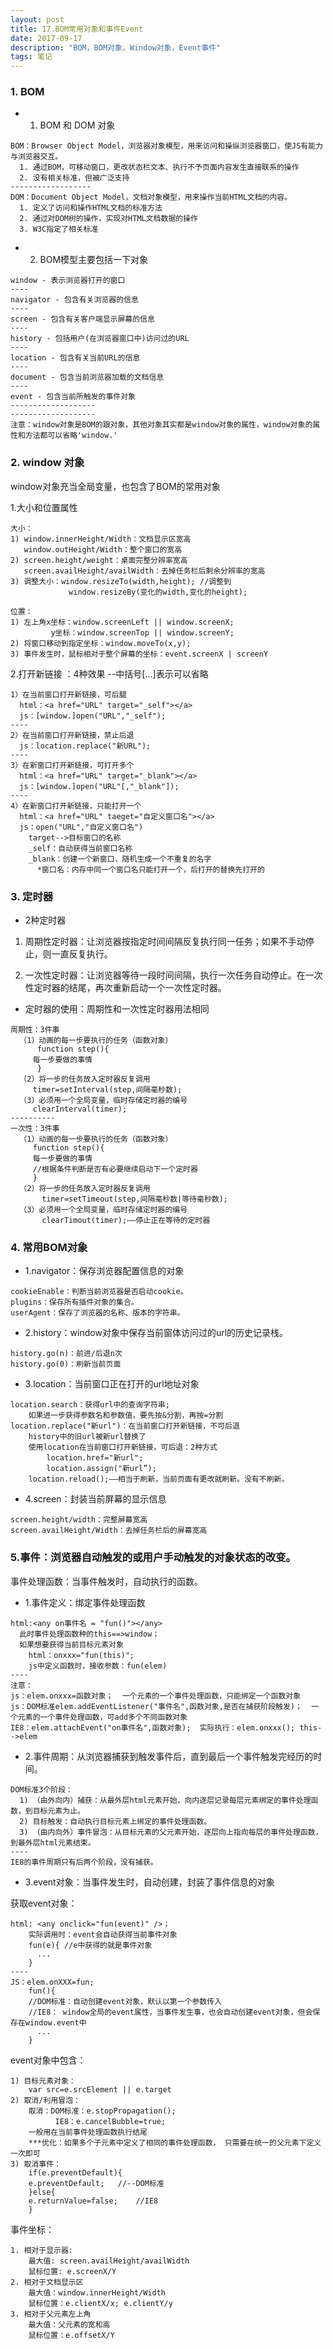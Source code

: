 ```yaml
---
layout: post
title: 17.BOM常用对象和事件Event
date: 2017-09-17
description: "BOM，BOM对象，Window对象，Event事件"
tags: 笔记   
---
```


### 1. BOM

- 1. BOM 和 DOM 对象

```
BOM：Browser Object Model，浏览器对象模型，用来访问和操纵浏览器窗口，使JS有能力与浏览器交互。
  1. 通过BOM，可移动窗口，更改状态栏文本、执行不予页面内容发生直接联系的操作
  2. 没有相关标准，但被广泛支持
------------------
DOM：Document Object Model，文档对象模型，用来操作当前HTML文档的内容。
  1. 定义了访问和操作HTML文档的标准方法
  2. 通过对DOM树的操作，实现对HTML文档数据的操作
  3. W3C指定了相关标准
```

- 2. BOM模型主要包括一下对象
```
window - 表示浏览器打开的窗口
----
navigator - 包含有关浏览器的信息
----
screen - 包含有关客户端显示屏幕的信息
----
history - 包括用户(在浏览器窗口中)访问过的URL
----
location - 包含有关当前URL的信息
----
document - 包含当前浏览器加载的文档信息
----
event - 包含当前所触发的事件对象
-------------------
-------------------
注意：window对象是BOM的跟对象，其他对象其实都是window对象的属性，window对象的属性和方法都可以省略'window.'
```

### 2. window 对象

window对象充当全局变量，也包含了BOM的常用对象

1.大小和位置属性
```
大小：
1) window.innerHeight/Width：文档显示区宽高
   window.outHeight/Width：整个窗口的宽高
2) screen.height/weight：桌面完整分辨率宽高
   screen.availHeight/availWidth：去掉任务栏后剩余分辨率的宽高
3) 调整大小：window.resizeTo(width,height); //调整到
             window.resizeBy(变化的width,变化的height);
```
```
位置：
1) 左上角x坐标：window.screenLeft || window.screenX;
         y坐标：window.screenTop || window.screenY;
2) 将窗口移动到指定坐标：window.moveTo(x,y);
3) 事件发生时，鼠标相对于整个屏幕的坐标：event.screenX | screenY
```

2.打开新链接 ：4种效果 --中括号[...]表示可以省略
```
1）在当前窗口打开新链接，可后腿
  html：<a href="URL" target="_self"></a>
  js：[window.]open("URL","_self");
----
2）在当前窗口打开新链接，禁止后退
  js：location.replace("新URL");
----
3）在新窗口打开新链接，可打开多个
  html：<a href="URL" target="_blank"></a>
  js：[window.]open("URL"[,"_blank"]);
----
4）在新窗口打开新链接，只能打开一个
  html：<a href="URL" taeget="自定义窗口名"></a>
  js：open("URL","自定义窗口名")
    target-->目标窗口的名称
    _self：自动获得当前窗口名称
    _blank：创建一个新窗口，随机生成一个不重复的名字
      *窗口名：内存中同一个窗口名只能打开一个，后打开的替换先打开的
```

### 3. 定时器

- 2种定时器

1) 周期性定时器：让浏览器按指定时间间隔反复执行同一任务；如果不手动停止，则一直反复执行。

2) 一次性定时器：让浏览器等待一段时间间隔，执行一次任务自动停止。在一次性定时器的结尾，再次重新启动一个一次性定时器。

- 定时器的使用：周期性和一次性定时器用法相同
```
周期性：3件事
  （1）动画的每一步要执行的任务（函数对象）
      function step(){
	 每一步要做的事情
      }
  （2）将一步的任务放入定时器反复调用
	 timer=setInterval(step,间隔毫秒数);
  （3）必须用一个全局变量，临时存储定时器的编号
	 clearInterval(timer);
----------
一次性：3件事
  （1）动画的每一步要执行的任务（函数对象）
     function step(){
	 每一步要做的事情
	 //根据条件判断是否有必要继续启动下一个定时器
     }
  （2）将一步的任务放入定时器反复调用
       timer=setTimeout(step,间隔毫秒数|等待毫秒数);
  （3）必须用一个全局变量，临时存储定时器的编号
       clearTimout(timer);——停止正在等待的定时器
```

### 4. 常用BOM对象
- 1.navigator：保存浏览器配置信息的对象
```
cookieEnable：判断当前浏览器是否启动cookie。
plugins：保存所有插件对象的集合。
userAgent：保存了浏览器的名称、版本的字符串。
```

- 2.history：window对象中保存当前窗体访问过的url的历史记录栈。
```
history.go(n)：前进/后退n次	
history.go(0)：刷新当前页面
```

- 3.location：当前窗口正在打开的url地址对象
```
location.search：获得url中的查询字符串;  
    如果进一步获得参数名和参数值，要先按&分割，再按=分割
location.replace("新url")：在当前窗口打开新链接，不可后退
    history中的旧url被新url替换了
    使用location在当前窗口打开新链接，可后退：2种方式
        location.href="新url";
        location.assign("新url”);
	location.reload();——相当于刷新，当前页面有更改就刷新。没有不刷新。
```

- 4.screen：封装当前屏幕的显示信息
```
screen.height/width：完整屏幕宽高
screen.availHeight/Width：去掉任务栏后的屏幕宽高
```

### 5.事件：浏览器自动触发的或用户手动触发的对象状态的改变。

事件处理函数：当事件触发时，自动执行的函数。

- 1.事件定义：绑定事件处理函数
```
html:<any on事件名 = "fun()"></any>
  此时事件处理函数种的this==>window；
  如果想要获得当前目标元素对象
    html：onxxx="fun(this)";
    js中定义函数时，接收参数：fun(elem)
----
注意：
js：elem.onxxx=函数对象；  一个元素的一个事件处理函数，只能绑定一个函数对象
js：DOM标准elem.addEventListener("事件名",函数对象,是否在捕获阶段触发)；  一个元素的一个事件处理函数，可add多个不同函数对象
IE8：elem.attachEvent("on事件名",函数对象);  实际执行：elem.onxxx();	this-->elem
```

- 2.事件周期：从浏览器捕获到触发事件后，直到最后一个事件触发完经历的时间。
```
DOM标准3个阶段：
  1) （由外向内）捕获：从最外层html元素开始，向内逐层记录每层元素绑定的事件处理函数，到目标元素为止。
  2) 目标触发：自动执行目标元素上绑定的事件处理函数。
  3) （由内向外）事件冒泡：从目标元素的父元素开始，逐层向上指向每层的事件处理函数，到最外层html元素结束。
----
IE8的事件周期只有后两个阶段，没有捕获。
```

- 3.event对象：当事件发生时，自动创建，封装了事件信息的对象

获取event对象：
```
html: <any onclick="fun(event)" />；
    实际调用时：event会自动获得当前事件对象
    fun(e){	//e中获得的就是事件对象
      ...
    }
----
JS：elem.onXXX=fun;
    fun(){
	//DOM标准：自动创建event对象，默认以第一个参数传入
	//IE8： window全局的event属性，当事件发生事，也会自动创建event对象，但会保存在window.event中
      ...
    }
```

event对象中包含：
```
1) 目标元素对象：
    var src=e.srcElement || e.target
2) 取消/利用冒泡：
    取消：DOM标准：e.stopPropagation();
          IE8：e.cancelBubble=true;
    一般用在当前事件处理函数执行结尾
    ***优化：如果多个子元素中定义了相同的事件处理函数， 只需要在统一的父元素下定义一次即可
3) 取消事件：
    if(e.preventDefault){
	e.preventDefault;	//--DOM标准
    }else{
	e.returnValue=false;	//IE8
    }
```

事件坐标：
```
1. 相对于显示器: 
    最大值: screen.availHeight/availWidth 
    鼠标位置: e.screenX/Y
2. 相对于文档显示区
    最大值：window.innerHeight/Width
    鼠标位置：e.clientX/x; e.clientY/y
3. 相对于父元素左上角
    最大值：父元素的宽和高
    鼠标位置：e.offsetX/Y
```
